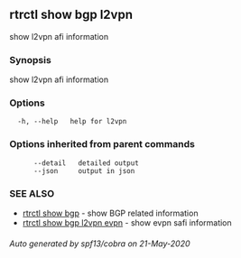 ## rtrctl show bgp l2vpn

show l2vpn afi information

### Synopsis


show l2vpn afi information

### Options

```
  -h, --help   help for l2vpn
```

### Options inherited from parent commands

```
      --detail   detailed output
      --json     output in json
```

### SEE ALSO
* [rtrctl show bgp](rtrctl_show_bgp.md)	 - show BGP related information
* [rtrctl show bgp l2vpn evpn](rtrctl_show_bgp_l2vpn_evpn.md)	 - show evpn safi information

###### Auto generated by spf13/cobra on 21-May-2020
